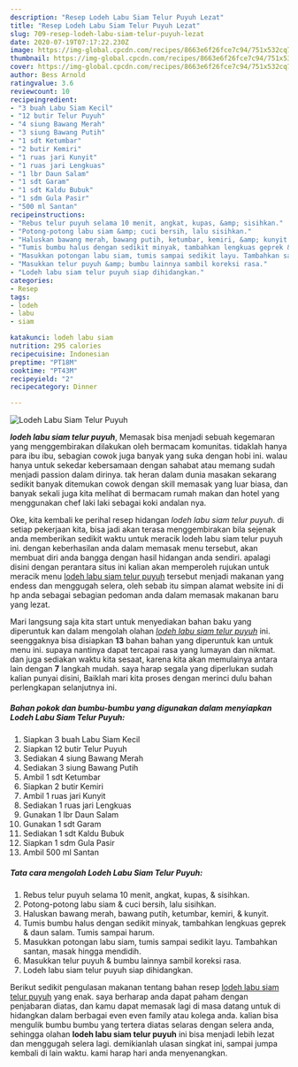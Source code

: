 ```yaml
---
description: "Resep Lodeh Labu Siam Telur Puyuh Lezat"
title: "Resep Lodeh Labu Siam Telur Puyuh Lezat"
slug: 709-resep-lodeh-labu-siam-telur-puyuh-lezat
date: 2020-07-19T07:17:22.230Z
image: https://img-global.cpcdn.com/recipes/8663e6f26fce7c94/751x532cq70/lodeh-labu-siam-telur-puyuh-foto-resep-utama.jpg
thumbnail: https://img-global.cpcdn.com/recipes/8663e6f26fce7c94/751x532cq70/lodeh-labu-siam-telur-puyuh-foto-resep-utama.jpg
cover: https://img-global.cpcdn.com/recipes/8663e6f26fce7c94/751x532cq70/lodeh-labu-siam-telur-puyuh-foto-resep-utama.jpg
author: Bess Arnold
ratingvalue: 3.6
reviewcount: 10
recipeingredient:
- "3 buah Labu Siam Kecil"
- "12 butir Telur Puyuh"
- "4 siung Bawang Merah"
- "3 siung Bawang Putih"
- "1 sdt Ketumbar"
- "2 butir Kemiri"
- "1 ruas jari Kunyit"
- "1 ruas jari Lengkuas"
- "1 lbr Daun Salam"
- "1 sdt Garam"
- "1 sdt Kaldu Bubuk"
- "1 sdm Gula Pasir"
- "500 ml Santan"
recipeinstructions:
- "Rebus telur puyuh selama 10 menit, angkat, kupas, &amp; sisihkan."
- "Potong-potong labu siam &amp; cuci bersih, lalu sisihkan."
- "Haluskan bawang merah, bawang putih, ketumbar, kemiri, &amp; kunyit."
- "Tumis bumbu halus dengan sedikit minyak, tambahkan lengkuas geprek &amp; daun salam. Tumis sampai harum."
- "Masukkan potongan labu siam, tumis sampai sedikit layu. Tambahkan santan, masak hingga mendidih."
- "Masukkan telur puyuh &amp; bumbu lainnya sambil koreksi rasa."
- "Lodeh labu siam telur puyuh siap dihidangkan."
categories:
- Resep
tags:
- lodeh
- labu
- siam

katakunci: lodeh labu siam 
nutrition: 295 calories
recipecuisine: Indonesian
preptime: "PT18M"
cooktime: "PT43M"
recipeyield: "2"
recipecategory: Dinner

---
```



![Lodeh Labu Siam Telur Puyuh](https://img-global.cpcdn.com/recipes/8663e6f26fce7c94/751x532cq70/lodeh-labu-siam-telur-puyuh-foto-resep-utama.jpg)

<b><i>lodeh labu siam telur puyuh</i></b>, Memasak bisa menjadi sebuah kegemaran yang menggembirakan dilakukan oleh bermacam komunitas. tidaklah hanya para ibu ibu, sebagian cowok juga banyak yang suka dengan hobi ini. walau hanya untuk sekedar kebersamaan dengan sahabat atau memang sudah menjadi passion dalam dirinya. tak heran dalam dunia masakan sekarang sedikit banyak ditemukan cowok dengan skill memasak yang luar biasa, dan banyak sekali juga kita melihat di bermacam rumah makan dan hotel yang menggunakan chef laki laki sebagai koki andalan nya.

Oke, kita kembali ke perihal resep hidangan <i>lodeh labu siam telur puyuh</i>. di setiap pekerjaan kita, bisa jadi akan terasa menggembirakan bila sejenak anda memberikan sedikit waktu untuk meracik lodeh labu siam telur puyuh ini. dengan keberhasilan anda dalam memasak menu tersebut, akan membuat diri anda bangga dengan hasil hidangan anda sendiri. apalagi disini dengan perantara situs ini kalian akan memperoleh rujukan untuk meracik menu <u>lodeh labu siam telur puyuh</u> tersebut menjadi makanan yang endess dan menggugah selera, oleh sebab itu simpan alamat website ini di hp anda sebagai sebagian pedoman anda dalam memasak makanan baru yang lezat.




Mari langsung saja kita start untuk menyediakan bahan baku yang diperuntuk kan dalam mengolah olahan <u><i>lodeh labu siam telur puyuh</i></u> ini. seenggaknya bisa disiapkan <b>13</b> bahan bahan yang diperuntuk kan untuk menu ini. supaya nantinya dapat tercapai rasa yang lumayan dan nikmat. dan juga sediakan waktu kita sesaat, karena kita akan memulainya antara lain dengan <b>7</b> langkah mudah. saya harap segala yang diperlukan sudah kalian punyai disini, Baiklah mari kita proses dengan merinci dulu bahan perlengkapan selanjutnya ini.

<!--inarticleads1-->

##### Bahan pokok dan bumbu-bumbu yang digunakan dalam menyiapkan Lodeh Labu Siam Telur Puyuh:

1. Siapkan 3 buah Labu Siam Kecil
1. Siapkan 12 butir Telur Puyuh
1. Sediakan 4 siung Bawang Merah
1. Sediakan 3 siung Bawang Putih
1. Ambil 1 sdt Ketumbar
1. Siapkan 2 butir Kemiri
1. Ambil 1 ruas jari Kunyit
1. Sediakan 1 ruas jari Lengkuas
1. Gunakan 1 lbr Daun Salam
1. Gunakan 1 sdt Garam
1. Sediakan 1 sdt Kaldu Bubuk
1. Siapkan 1 sdm Gula Pasir
1. Ambil 500 ml Santan




<!--inarticleads2-->

##### Tata cara mengolah Lodeh Labu Siam Telur Puyuh:

1. Rebus telur puyuh selama 10 menit, angkat, kupas, &amp; sisihkan.
1. Potong-potong labu siam &amp; cuci bersih, lalu sisihkan.
1. Haluskan bawang merah, bawang putih, ketumbar, kemiri, &amp; kunyit.
1. Tumis bumbu halus dengan sedikit minyak, tambahkan lengkuas geprek &amp; daun salam. Tumis sampai harum.
1. Masukkan potongan labu siam, tumis sampai sedikit layu. Tambahkan santan, masak hingga mendidih.
1. Masukkan telur puyuh &amp; bumbu lainnya sambil koreksi rasa.
1. Lodeh labu siam telur puyuh siap dihidangkan.




Berikut sedikit pengulasan makanan tentang bahan resep <u>lodeh labu siam telur puyuh</u> yang enak. saya berharap anda dapat paham dengan penjabaran diatas, dan kamu dapat memasak lagi di masa datang untuk di hidangkan dalam berbagai even even family atau kolega anda. kalian bisa mengulik bumbu bumbu yang tertera diatas selaras dengan selera anda, sehingga olahan <b>lodeh labu siam telur puyuh</b> ini bisa menjadi lebih lezat dan menggugah selera lagi. demikianlah ulasan singkat ini, sampai jumpa kembali di lain waktu. kami harap hari anda menyenangkan.
